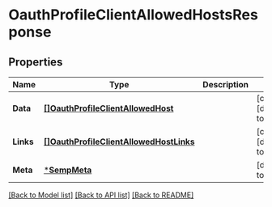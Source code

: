 # OauthProfileClientAllowedHostsResponse

## Properties
Name | Type | Description | Notes
------------ | ------------- | ------------- | -------------
**Data** | [**[]OauthProfileClientAllowedHost**](OauthProfileClientAllowedHost.md) |  | [optional] [default to null]
**Links** | [**[]OauthProfileClientAllowedHostLinks**](OauthProfileClientAllowedHostLinks.md) |  | [optional] [default to null]
**Meta** | [***SempMeta**](SempMeta.md) |  | [default to null]

[[Back to Model list]](../README.md#documentation-for-models) [[Back to API list]](../README.md#documentation-for-api-endpoints) [[Back to README]](../README.md)

